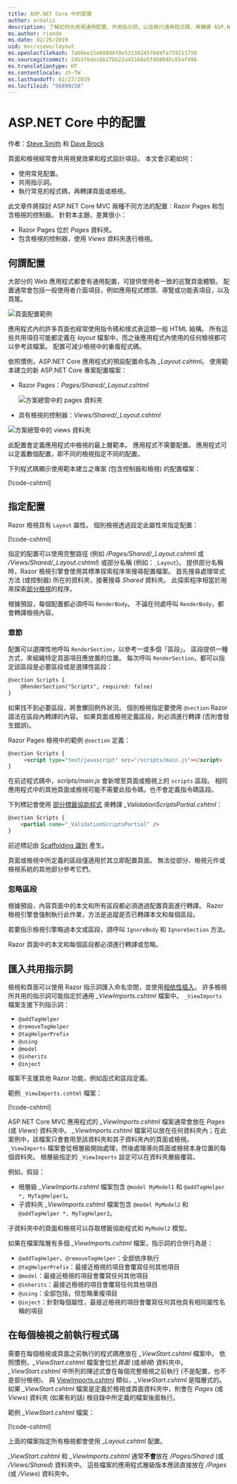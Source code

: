 ```yaml
---
title: ASP.NET Core 中的配置
author: ardalis
description: 了解如何先使用通用配置、共用指示詞，以及執行通用程式碼，再轉譯 ASP.NET 應用程式中的檢視。
ms.author: riande
ms.date: 02/26/2019
uid: mvc/views/layout
ms.openlocfilehash: 7a60ee15e688d6f0e531302457604fa759213758
ms.sourcegitcommit: 24b1f6decbb17bb22a45166e5fdb0845c65af498
ms.translationtype: HT
ms.contentlocale: zh-TW
ms.lasthandoff: 02/27/2019
ms.locfileid: "56899238"
---
```

# <a name="layout-in-aspnet-core"></a>ASP.NET Core 中的配置

作者：[Steve Smith](https://ardalis.com/) 和 [Dave Brock](https://twitter.com/daveabrock)

頁面和檢視經常會共用視覺效果和程式設計項目。 本文會示範如何：

* 使用常見配置。
* 共用指示詞。
* 執行常見的程式碼，再轉譯頁面或檢視。

此文章件將探討 ASP.NET Core MVC 兩種不同方法的配置：Razor Pages 和包含檢視的控制器。 針對本主題，差異很小：

* Razor Pages 位於 *Pages* 資料夾。
* 包含檢視的控制器，使用 *Views* 資料夾進行檢視。

## <a name="what-is-a-layout"></a>何謂配置

大部分的 Web 應用程式都會有通用配置，可提供使用者一致的巡覽頁面體驗。 配置通常會包括一般使用者介面項目，例如應用程式標頭、導覽或功能表項目，以及頁尾。

![頁面配置範例](layout/_static/page-layout.png)

應用程式內的許多頁面也經常使用指令碼和樣式表這類一般 HTML 結構。 所有這些共用項目可能都定義在 *layout* 檔案中，而之後應用程式內使用的任何檢視都可以參考該檔案。 配置可減少檢視中的重複程式碼。

依照慣例，ASP.NET Core 應用程式的預設配置命名為 *_Layout.cshtml*。 使用範本建立的新 ASP.NET Core 專案配置檔案：

* Razor Pages：*Pages/Shared/_Layout.cshtml*

  ![方案總管中的 pages 資料夾](layout/_static/rp-web-project-views.png)

* 具有檢視的控制器：*Views/Shared/_Layout.cshtml*

 ![方案總管中的 views 資料夾](layout/_static/mvc-web-project-views.png)

此配置會定義應用程式中檢視的最上層範本。 應用程式不需要配置。 應用程式可以定義數個配置，即不同的檢視指定不同的配置。

下列程式碼顯示使用範本建立之專案 (包含控制器和檢視) 的配置檔案：

[!code-cshtml[](~/common/samples/WebApplication1/Views/Shared/_Layout.cshtml?highlight=44,72)]

## <a name="specifying-a-layout"></a>指定配置

Razor 檢視具有 `Layout` 屬性。 個別檢視透過設定此屬性來指定配置：

[!code-cshtml[](../../common/samples/WebApplication1/Views/_ViewStart.cshtml?highlight=2)]

指定的配置可以使用完整路徑 (例如 */Pages/Shared/_Layout.cshtml* 或 */Views/Shared/_Layout.cshtml*) 或部分名稱 (例如：`_Layout`)。 提供部分名稱時，Razor 檢視引擎會使用其標準探索程序來搜尋配置檔案。 首先搜尋處理常式方法 (或控制器) 所在的資料夾，接著搜尋 *Shared* 資料夾。 此探索程序相當於用來探索[部分檢視](xref:mvc/views/partial#partial-view-discovery)的程序。

根據預設，每個配置都必須呼叫 `RenderBody`。 不論在何處呼叫 `RenderBody`，都會轉譯檢視內容。

<a name="layout-sections-label"></a>

### <a name="sections"></a>章節

配置可以選擇性地呼叫 `RenderSection`，以參考一或多個「區段」。 區段提供一種方式，來組織特定頁面項目應放置的位置。 每次呼叫 `RenderSection`，都可以指定該區段是必要區段或是選擇性區段：

```html
@section Scripts {
    @RenderSection("Scripts", required: false)
}
```

如果找不到必要區段，將會擲回例外狀況。 個別檢視指定要使用 `@section` Razor 語法在區段內轉譯的內容。 如果頁面或檢視定義區段，則必須進行轉譯 (否則會發生錯誤)。

Razor Pages 檢視中的範例 `@section` 定義：

```html
@section Scripts {
     <script type="text/javascript" src="/scripts/main.js"></script>
}
```

在前述程式碼中，*scripts/main.js* 會新增至頁面或檢視上的 `scripts` 區段。 相同應用程式中的其他頁面或檢視可能不需要此指令碼，也不會定義指令碼區段。

下列標記會使用 [部分標籤協助程式](xref:mvc/views/tag-helpers/builtin-th/partial-tag-helper) 來轉譯 *_ValidationScriptsPartial.cshtml*：

```html
@section Scripts {
    <partial name="_ValidationScriptsPartial" />
}
```

前述標記由 [Scaffolding 識別](xref:security/authentication/scaffold-identity) 產生。

頁面或檢視中所定義的區段僅適用於其立即配置頁面。 無法從部分、檢視元件或檢視系統的其他部分參考它們。

### <a name="ignoring-sections"></a>忽略區段

根據預設，內容頁面中的本文和所有區段都必須透過配置頁面進行轉譯。 Razor 檢視引擎會強制執行此作業，方法是追蹤是否已轉譯本文和每個區段。

若要指示檢視引擎略過本文或區段，請呼叫 `IgnoreBody` 和 `IgnoreSection` 方法。

Razor 頁面中的本文和每個區段都必須進行轉譯或忽略。

<a name="viewimports"></a>

## <a name="importing-shared-directives"></a>匯入共用指示詞

檢視和頁面可以使用 Razor 指示詞匯入命名空間，並使用[相依性插入](dependency-injection.md)。 許多檢視所共用的指示詞可能指定於通用 *_ViewImports.cshtml* 檔案中。 `_ViewImports` 檔案支援下列指示詞：

* `@addTagHelper`
* `@removeTagHelper`
* `@tagHelperPrefix`
* `@using`
* `@model`
* `@inherits`
* `@inject`

檔案不支援其他 Razor 功能，例如函式和區段定義。

範例 `_ViewImports.cshtml` 檔案：

[!code-cshtml[](../../common/samples/WebApplication1/Views/_ViewImports.cshtml)]

ASP.NET Core MVC 應用程式的 *_ViewImports.cshtml* 檔案通常會放在 *Pages* (或 *Views*) 資料夾中。 *_ViewImports.cshtml* 檔案可以放在任何資料夾內；在此案例中，該檔案只會套用至該資料夾和其子資料夾內的頁面或檢視。 `_ViewImports` 檔案會從根層級開始處理，然後處理導向頁面或檢視本身位置的每個資料夾。 根層級指定的 `_ViewImports` 設定可以在資料夾層級覆寫。

例如，假設：

* 根層級 *_ViewImports.cshtml* 檔案包含 `@model MyModel1` 和 `@addTagHelper *, MyTagHelper1`。
* 子資料夾 *_ViewImports.cshtml* 檔案包含 `@model MyModel2` 和 `@addTagHelper *, MyTagHelper2`。

子資料夾中的頁面和檢視可以存取標籤協助程式和 `MyModel2` 模型。

如果在檔案階層有多個 *_ViewImports.cshtml* 檔案，指示詞的合併行為是：

* `@addTagHelper`、`@removeTagHelper`：全部依序執行
* `@tagHelperPrefix`：最接近檢視的項目會覆寫任何其他項目
* `@model`：最接近檢視的項目會覆寫任何其他項目
* `@inherits`：最接近檢視的項目會覆寫任何其他項目
* `@using`：全部包括，但忽略重複項目
* `@inject`：針對每個屬性，最接近檢視的項目會覆寫任何其他具有相同屬性名稱的項目

<a name="viewstart"></a>

## <a name="running-code-before-each-view"></a>在每個檢視之前執行程式碼

需要在每個檢視或頁面之前執行的程式碼應放在 *_ViewStart.cshtml* 檔案中。 依照慣例，*_ViewStart.cshtml* 檔案會位於*頁面* (或*檢視*) 資料夾中。 *_ViewStart.cshtml* 中所列的陳述式會在每個完整檢視之前執行 (不是配置，也不是部分檢視)。 與 [ViewImports.cshtml](xref:mvc/views/layout#viewimports) 類似，*_ViewStart.cshtml* 是階層式的。 如果 *_ViewStart.cshtml* 檔案是定義於檢視或頁面資料夾中，則會在 *Pages* (或 *Views*) 資料夾 (如果有的話) 根目錄中所定義的檔案後面執行。

範例 *_ViewStart.cshtml* 檔案：

[!code-cshtml[](../../common/samples/WebApplication1/Views/_ViewStart.cshtml)]

上面的檔案指定所有檢視都會使用 *_Layout.cshtml* 配置。

*_ViewStart.cshtml* 和 *_ViewImports.cshtml* 通常**不會**放在 */Pages/Shared* (或 */Views/Shared*) 資料夾中。 這些檔案的應用程式層級版本應該直接放在 */Pages* (或 */Views*) 資料夾中。
